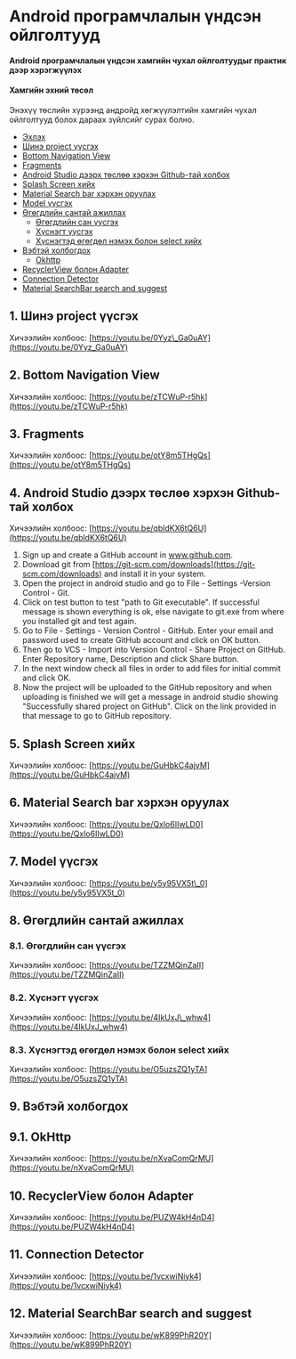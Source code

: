 # Android програмчлалын үндсэн ойлголтууд

#### Android програмчлалын үндсэн хамгийн чухал ойлголтуудыг практик дээр хэрэгжүүлэх

#### Хамгийн эхний төсөл

Энэхүү төслийн хүрээнд андройд хөгжүүлэлтийн хамгийн чухал ойлголтууд болох дараах зүйлсийг сурах болно.

* [Эхлэх](README.md)
* [Шинэ project үүсгэх](/README.md#1-шинэ-project-үүсгэх)
* [Bottom Navigation View](/README.md#2-bottom-navigation-view)
* [Fragments](/README.md#3-fragments)
* [Android Studio дээрх төслөө хэрхэн Github-тай холбох](/README.md#4-android-studio-дээрх-төслөө-хэрхэн-github-тай-холбох)
* [Splash Screen хийх](/README.md#5-splash-screen-хийх)
* [Material Search bar хэрхэн оруулах](/README.md#6-material-search-bar-хэрхэн-оруулах)
* [Model үүсгэх](/README.md#7-model-үүсгэх)
* [Өгөгдлийн сантай ажиллах](/README.md#8-өгөгдлийн-сантай-ажиллах)
  * [Өгөгдлийн сан үүсгэх](/README.md#81-өгөгдлийн-сан-үүсгэх)
  * [Хүснэгт үүсгэх](/README.md#82-хүснэгт-үүсгэх)
  * [Хүснэгтэд өгөгдөл нэмэх болон select хийх](/README.md#83-хүснэгтэд-өгөгдөл-нэмэх-болон-select-хийх)
* [Вэбтэй холбогдох](/README.md#9-вэбтэй-холбогдох)
  * [Okhttp](/README.md#91-okhttp)
* [RecyclerView болон Adapter](/README.md#10-recyclerview-болон-adapter)
* [Connection Detector](/README.md#11-connection-detector)
* [Material SearchBar search and suggest](/README.md#12-material-searchbar-search-and-suggest)

## 1. Шинэ project үүсгэх

Хичээлийн холбоос: [https://youtu.be/0Yyz\_Ga0uAY](https://youtu.be/0Yyz_Ga0uAY)

## 2. Bottom Navigation View

Хичээлийн холбоос: [https://youtu.be/zTCWuP-r5hk](https://youtu.be/zTCWuP-r5hk)

## 3. Fragments

Хичээлийн холбоос: [https://youtu.be/otY8m5THgQs](https://youtu.be/otY8m5THgQs)

## 4. Android Studio дээрх төслөө хэрхэн Github-тай холбох

Хичээлийн холбоос: [https://youtu.be/qbldKX6tQ6U](https://youtu.be/qbldKX6tQ6U)

1. Sign up and create a GitHub account in www.github.com.
2. Download git from [https://git-scm.com/downloads](https://git-scm.com/downloads) and install it in your system.
3. Open the project in android studio and go to File - Settings -Version Control - Git.
4. Click on test button to test "path to Git executable". If successful message is shown everything is ok, else navigate to git.exe from where you installed git and test again.
5. Go to File - Settings - Version Control - GitHub. Enter your email and password used to create GitHub account and click on OK button.
6. Then go to VCS - Import into Version Control - Share Project on GitHub. Enter Repository name, Description and click Share button.
7. In the next window check all files in order to add files for initial commit and click OK.
8. Now the project will be uploaded to the GitHub repository and when uploading is finished we will get a message in android studio showing "Successfully shared project on GitHub". Click on the link provided in that message to go to GitHub repository.

## 5. Splash Screen хийх

Хичээлийн холбоос: [https://youtu.be/GuHbkC4ajvM](https://youtu.be/GuHbkC4ajvM)

## 6. Material Search bar хэрхэн оруулах

Хичээлийн холбоос: [https://youtu.be/Qxlo6IIwLD0](https://youtu.be/Qxlo6IIwLD0)

## 7. Model үүсгэх

Хичээлийн холбоос: [https://youtu.be/y5y95VX5t\_0](https://youtu.be/y5y95VX5t_0)

## 8. Өгөгдлийн сантай ажиллах

### 8.1. Өгөгдлийн сан үүсгэх

Хичээлийн холбоос: [https://youtu.be/TZZMQinZaII](https://youtu.be/TZZMQinZaII)

### 8.2. Хүснэгт үүсгэх

Хичээлийн холбоос: [https://youtu.be/4IkUxJ\_whw4](https://youtu.be/4IkUxJ_whw4)

### 8.3. Хүснэгтэд өгөгдөл нэмэх болон select хийх

Хичээлийн холбоос: [https://youtu.be/O5uzsZQ1yTA](https://youtu.be/O5uzsZQ1yTA)

## 9. Вэбтэй холбогдох

## 9.1. OkHttp

Хичээлийн холбоос: [https://youtu.be/nXvaComQrMU](https://youtu.be/nXvaComQrMU)

## 10. RecyclerView болон Adapter

Хичээлийн холбоос: [https://youtu.be/PUZW4kH4nD4](https://youtu.be/PUZW4kH4nD4)

## 11. Connection Detector

Хичээлийн холбоос: [https://youtu.be/1vcxwiNiyk4](https://youtu.be/1vcxwiNiyk4)

## 12. Material SearchBar search and suggest

Хичээлийн холбоос: [https://youtu.be/wK899PhR20Y](https://youtu.be/wK899PhR20Y)

